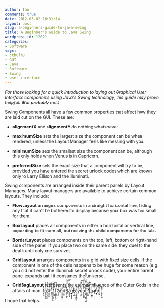 ```yaml
---
author: Ian
comments: true
date: 2012-03-02 16:31:14
layout: post
slug: a-beginners-guide-to-java-swing
title: A Beginner's Guide to Java Swing
wordpress_id: 12021
categories:
- Software
tags:
- cthulhu
- GUI
- Java
- Software
- Swing
- User Interface
---
```


_For those looking for a quick introduction to laying out Graphical User Interface components using Java's Swing technology, this guide may prove helpful.  (But probably not.)_

Swing Components all have a few common properties that affect how they are laid out on the GUI.  These are:

  * **alignmentX** and **alignmentY** do nothing whatsoever.

  * **maximumSize** sets the largest size the component can be when rendered, unless the Layout Manager feels like messing with you.

  * **minimumSize** sets the smallest size the component can be, although this only holds when Venus is in Capricorn.

  * **preferredSize** sets the exact size that a component will try to be, provided you have entered the secret unlock codes which are known only to Larry Ellison and the Illuminati.

Swing components are arranged inside their parent panels by Layout Managers.  Many layout managers are available to achieve certain common layouts.  They include:

  * **FlowLayout** arranges components in a straight horizontal line, hiding any that it can't be bothered to display because your box was too small for them.

  * **BoxLayout** places all components in either a horizontal or vertical line, expanding to fit them all, but resizing the child components for the lulz.

  * **BorderLayout** places components on the top, left, bottom or right-hand side of the panel.  If you place two on the same side, they duel to the death until only one survives.

  * **GridLayout** arranges components in a grid with fixed size cells.  If the component in one of the cells happens to be huge for some reason (e.g. you did not enter the Illuminati secret unlock code), your entire parent panel expands until it consumes the universe.

  * **GridBagLayout** represents the eternal influence of the Outer Gods in the affairs of man.  Ï̷̫̥̣͈ͯ̌a̱̮̼̣̞͇̬͚ͧ́̉̆ͭͭ͜I̻̝̰̟͕̖͎ͦ̏ͫ̀͗̋͢ã̶̧̭͚͖ͤ͑́̎ͩͅ!̙͉͙̫̋̋͠ ̹͓̝̹͙͉̲͉̰́̽̐̈ͭ͆̎!̛̘̖̺̺̦̙ͦ͗̂͗̈͊͝
f̦̬̲͇̥̗̙̬͆ͦͦ̀̒̕G̸̩̹̞̫̈ͨ͒͆͞r̶̤͆̋i̴̮͖̦̙̤͈̗͍̎͛ḑ̗̰̘̔ͥ͆͢B̻͇͎̣̰͓̀̇͒ͬ̈́͂ͣ̚͠͠ä̲̮̰͚̬͑̎́g̷̲͔̬͓̙̙̑̂ͧ͢L̶̛͍͎̝̲͐̃a̴͈̤̖͚̠̼̳̺̬͊ͥ̕͡ẏ̶̹̃̌͛̀ǒ̴̙̜̭͖̆͆ͮ̀ͫ͌ͤ͠u̶̥͈̝̱̺͖̔̿͗̊ͦ̒̋ͩ́t͖̤̻̥̟̻̻̹̞̻̎͒̅͂͗͑̽̎ͩ̇̇̔̉̌̃ ̵͕̘̬̳͆̒̈́ͭͦ̚͠'̷̘̔͋ͦ͂͝t͍͉͒̄ͨ̓ͧ̋̀h̲̣̜̱̳̝ͣ̓ą̶̸̜͎̝̹̭̹͒̐̄͊ͯ̐g̯̹̔̍ͦ͡n̩͚̞͆͌ͬ̐!̞̪͎͙̼͇͌͊̌

I hope that helps.
